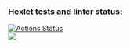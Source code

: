 ### Hexlet tests and linter status:
[![Actions Status](https://github.com/worldspawn-web/frontend-project-46/workflows/hexlet-check/badge.svg)](https://github.com/worldspawn-web/frontend-project-46/actions)
<br>
<a href="https://codeclimate.com/github/worldspawn-web/frontend-project-46/maintainability"><img src="https://api.codeclimate.com/v1/badges/598223ff374c0bd4e9ce/maintainability" /></a>